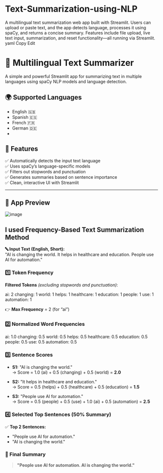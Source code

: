 # Text-Summarization-using-NLP
A multilingual text summarization web app built with Streamlit. Users can upload or paste text, and the app detects language, processes it using spaCy, and returns a concise summary. Features include file upload, live text input, summarization, and reset functionality—all running via Streamlit.
yaml
Copy
Edit
# 🧠 Multilingual Text Summarizer
A simple and powerful Streamlit app for summarizing text in multiple languages using spaCy NLP models and language detection.

## 🌍 Supported Languages
- English 🇬🇧
- Spanish 🇪🇸
- French 🇫🇷
- German 🇩🇪
- 
## 🚀 Features

✅ Automatically detects the input text language  
✅ Uses spaCy’s language-specific models  
✅ Filters out stopwords and punctuation  
✅ Generates summaries based on sentence importance  
✅ Clean, interactive UI with Streamlit

---

## 📸 App Preview
![image](https://github.com/user-attachments/assets/01de3448-29a2-4cfc-b0e9-2e5dc569415d)

## I used Frequency-Based Text Summarization Method

**🔤 Input Text (English, Short):**  
"AI is changing the world. It helps in healthcare and education. People use AI for automation."

### 1️⃣ Token Frequency

**Filtered Tokens** *(excluding stopwords and punctuation)*:

ai: 2
changing: 1
world: 1
helps: 1
healthcare: 1
education: 1
people: 1
use: 1
automation: 1

👉 **Max Frequency** = 2 (for “ai”)

### 2️⃣ Normalized Word Frequencies

ai: 1.0
changing: 0.5
world: 0.5
helps: 0.5
healthcare: 0.5
education: 0.5
people: 0.5
use: 0.5
automation: 0.5

### 3️⃣ Sentence Scores

- **S1:** "AI is changing the world."  
  → Score = 1.0 (ai) + 0.5 (changing) + 0.5 (world) = **2.0**

- **S2:** "It helps in healthcare and education."  
  → Score = 0.5 (helps) + 0.5 (healthcare) + 0.5 (education) = **1.5**

- **S3:** "People use AI for automation."  
  → Score = 0.5 (people) + 0.5 (use) + 1.0 (ai) + 0.5 (automation) = **2.5**

### 4️⃣ Selected Top Sentences (50% Summary)

✅ **Top 2 Sentences:**  
- "People use AI for automation."  
- "AI is changing the world."

### 📌 Final Summary

> **"People use AI for automation. AI is changing the world."**
